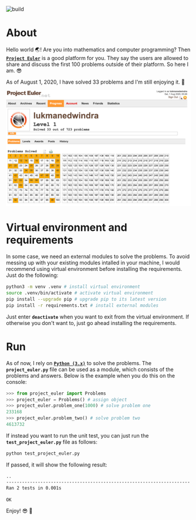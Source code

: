 ![build](https://github.com/ledwindra/project-euler/workflows/build/badge.svg?branch=master)

# About
Hello world :earth_asia:! Are you into mathematics and computer programming? Then [<strong>`Project Euler`</strong>](https://projecteuler.net/about) is a good platform for you. They say the users are allowed to share and discuss the first 100 problems outside of their platform. So here I am. :sunglasses:

As of August 1, 2020, I have solved 33 problems and I'm still enjoying it. :beers:

![latest-progress](./img/latest-progress.png)

# Virtual environment and requirements
In some case, we need an external modules to solve the problems. To avoid messing up with your existing modules intalled in your machine, I would recommend using virtual environment before installing the requirements. Just do the following:

```bash
python3 -m venv .venv # install virtual environment
source .venv/bin/activate # activate virtual environment
pip install --upgrade pip # upgrade pip to its latest version
pip install -r requirements.txt # install external modules
```

Just enter <strong>`deactivate`</strong> when you want to exit from the virtual environment. If otherwise you don't want to, just go ahead installing the requirements.

# Run
As of now, I rely on [<strong>`Python (3.x)`</strong>](https://www.python.org/downloads/) to solve the problems. The <strong>`project_euler.py`</strong> file can be used as a module, which consists of the problems and answers. Below is the example when you do this on the console:

```python
>>> from project_euler import Problems
>>> project_euler = Problems() # assign object
>>> project_euler.problem_one(1000) # solve problem one
233168
>>> project_euler.problem_two() # solve problem two
4613732
```

If instead you want to run the unit test, you can just run the <strong>`test_project_euler.py`</strong> file as follows:

```bash
python test_project_euler.py
```

If passed, it will show the following result:

```
..
----------------------------------------------------------------------
Ran 2 tests in 0.001s

OK
```

Enjoy! :sunglasses: :beers:
